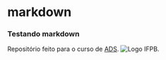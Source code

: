  # markdown

### Testando markdown

Repositório feito para o curso de [ADS](https://www.ifpb.edu.br/monteiro/ensino/coordenacoes-de-curso/cst/ads).
![Logo IFPB](https://www.bing.com/images/search?view=detailV2&ccid=TIdXDuID&id=A8421D5DCF7AE66A85E5613CE3E694C874CAE45D&thid=OIP.TIdXDuIDaUU4qr_5PyL53wHaHa&mediaurl=https%3a%2f%2fd2jph2kk6rs79b.cloudfront.net%2f2023%2f02%2f63f76ef27730b.jpeg&cdnurl=https%3a%2f%2fth.bing.com%2fth%2fid%2fR.4c87570ee203694538aabff93f22f9df%3frik%3dXeTKdMiU5uM8YQ%26pid%3dImgRaw%26r%3d0&exph=1080&expw=1080&q=logo+if&simid=608032568385878676&FORM=IRPRST&ck=6CA63EFD0EBB36E52F82479AFFE13C57&selectedIndex=135&itb=0).
